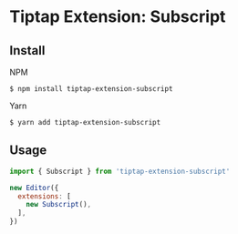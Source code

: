 # Tiptap Extension: Subscript

## Install

NPM
```
$ npm install tiptap-extension-subscript
```

Yarn
```
$ yarn add tiptap-extension-subscript
```

## Usage

```js
import { Subscript } from 'tiptap-extension-subscript'

new Editor({
  extensions: [
    new Subscript(),
  ],
})
```
